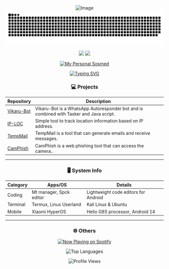 <div align="center">
  <img alt="Image" height="250px" width="250px" src="https://files.catbox.moe/8mvnpf.jpg">

<picture>
  <source
    media="(prefers-color-scheme: dark)"
    srcset="https://raw.githubusercontent.com/platane/snk/output/github-contribution-grid-snake-dark.svg" />
  <source
    media="(prefers-color-scheme: light)"
    srcset="https://raw.githubusercontent.com/platane/snk/output/github-contribution-grid-snake.svg" />
  <img
    alt="github contribution grid snake animation"
    src="https://raw.githubusercontent.com/platane/snk/output/github-contribution-grid-snake.svg" />
</picture>

<p align="center">
  <img src="https://img.shields.io/github/followers/dcodemaxz?label=Follow %20Me&style=social" />
  <img src="https://img.shields.io/github/stars/dcodemaxz?style=social" /></p>
  
<p align="center">
  <a href="https://linktr.ee/dcodemaxz">
  <img alt="My Personal Sosmed" src="https://img.shields.io/static/v1?color=20883D&label=Sosmed&message=Tap here&style=flat&logo=amp&logoColor=ffffff&labelColor=334155"></a></p>
  
<a href="https://git.io/typing-svg"><img src="https://readme-typing-svg.demolab.com?font=Fira+Code&duration=1000&pause=1000&color=0095BB&center=true&width=435&lines=Wake+up+%F0%9F%A5%B1;Bathe+%F0%9F%9A%BF;Eating+%F0%9F%8D%9B;Working+%F0%9F%92%BC;Learning+%F0%9F%93%9A;Gaming+%F0%9F%8E%AE;Worship+%F0%9F%95%8C;Fart+%F0%9F%92%A8;Daydreaming+%F0%9F%92%AB;Listening+to+music+%F0%9F%8E%B6;Dating+%F0%9F%92%96;Relax++%E2%9B%B1%EF%B8%8F;NightOwl+%F0%9F%8C%83;Coding+%F0%9F%91%A8%F0%9F%8F%BB%E2%80%8D%F0%9F%92%BB;Experiment+%F0%9F%94%AC;Sleeping+%F0%9F%98%B4;Dreaming+%E2%9C%A8" alt="Typing SVG" /></a>

<h3 id="projects">💻 Projects</h3>
<table>
    <thead>
        <tr>
            <th>Repository</th>
            <th>Description</th>
        </tr>
    </thead>
    <tbody>
        <tr>
            <td><a href="https://github.com/dcodemaxz/vikaru-menu">Vikaru-Bot</a></td>
            <td>Vikaru-Bot is a WhatsApp Autoresponder bot and is combined with Tasker and Java script.</td>
        </tr>
        <tr>
            <td><a href="https://github.com/dcodemaxz/IP-LOC">IP-LOC</a></td>
            <td>Simple tool to track location information based on IP address.</td>
        </tr>
        <tr>
            <td><a href="https://github.com/dcodemaxz/TempMail">TempMail</a></td>
            <td>TempMail is a tool that can generate emails and receive messages.</td>
        </tr>
        <tr>
            <td><a href="https://github.com/dcodemaxz/CamPhish">CamPhish</a></td>
            <td>CamPhish is a web phishing tool that can access the camera..</td>
        </tr>
    </tbody>
</table>

---

<h3 id="system-info">🖥️ System Info</h3>
<table>
    <thead>
        <tr>
            <th>Category</th>
            <th>Apps/OS</th>
            <th>Details</th>
        </tr>
    </thead>
    <tbody>
        <tr>
            <td>Coding</td>
            <td>Mt manager, Spck editor</td>
            <td>Lightweight code editors for Android</td>
        </tr>
        <tr>
            <td>Terminal</td>
            <td>Termux, Linux Userland</td>
            <td>Kali Linux & Ubuntu</td>
        </tr>
        <tr>
            <td>Mobile</td>
            <td>Xiaomi HyperOS</td>
            <td>Helio G85 processor, Android 14</td>
        </tr>
    </tbody>
</table>

---

<h3>🌐 Others</h3>

<a href="https://open.spotify.com/playlist/5iPjgCLzMr8r5VYmUOV6tp?si=o7CcYcPUTEuQ6meL3ULv7A&pi=Z9k4J5XKQYuHV">
  <img src="https://spotify-github-profile.kittinanx.com/api/view?uid=31jlxsrwpbteh2m34d5pacfgihfa&cover_image=true&theme=novatorem&show_offline=false&background_color=121212&interchange=true&bar_color=53b14f&bar_color_cover=true" alt="Now Playing on Spotify"></a>

<p align="center">
  <img src="https://github-readme-stats.vercel.app/api/top-langs/?username=dcodemaxz&layout=compact&theme=tokyonight" width="400px" alt="Top Languages" /></p>

<p align="center">
  <img src="https://komarev.com/ghpvc/?username=dcodemaxz&label=Profile%20views&color=ff0000&style=social" alt="Profile Views" /></p>
</div>
